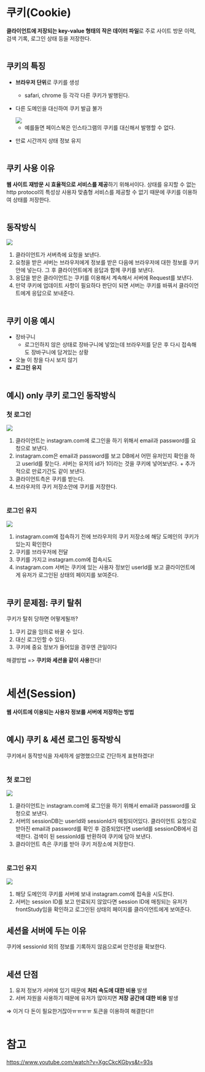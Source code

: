 # 쿠키(Cookie)

**클라이언트에 저장되는 key-value 형태의 작은 데이터 파일**로 주로 사이트 방문 이력, 검색 기록, 로그인 상태 등을 저장한다.<br/><br/>

## 쿠키의 특징

- **브라우저 단위**로 쿠키를 생성
  - safari, chrome 등 각각 다른 쿠키가 발행된다.
- 다른 도메인을 대신하여 쿠키 발급 불가

    <img src="../../images/CS/Cookie&Session/cookie.png">

  - 예를들면 페이스북은 인스타그램의 쿠키를 대신해서 발행할 수 없다.

- 만료 시간까지 상태 정보 유지<br/><br/>

## 쿠키 사용 이유

**웹 사이트 재방문 시 효율적으로 서비스를 제공**하기 위해서이다. 상태를 유지할 수 없는 http protocol의 특성상 사용자 맞춤형 서비스를 제공할 수 없기 때문에 쿠키를 이용하여 상태를 저장한다.<br/><br/>

## 동작방식

<img src="../../images/CS/Cookie&Session/cookie2.png">

1. 클라이언트가 서버측에 요청을 보낸다.
2. 요청을 받은 서버는 브라우저에게 정보를 받은 다음에 브라우저에 대한 정보를 쿠키안에 넣는다. 그 후 클라이언트에게 응답과 함께 쿠키를 보낸다.
3. 응답을 받은 클라이언트는 쿠키를 이용해서 계속해서 서버에 Request를 보낸다.
4. 만약 쿠키에 업데이트 사항이 필요하다 판단이 되면 서버는 쿠키를 바꿔서 클라이언트에게 응답으로 보내준다.<br/><br/>

## 쿠키 이용 예시

- 장바구니
  - 로그인하지 않은 상태로 장바구니에 넣었는데 브라우저를 닫은 후 다시 접속해도 장바구니에 담겨있는 상황
- 오늘 이 창을 다시 보지 않기
- **로그인 유지**<br/><br/>

## 예시) only 쿠키 로그인 동작방식

### 첫 로그인

<img src="../../images/CS/Cookie&Session/cookie-login.png">

1. 클라이언트는 instagram.com에 로그인을 하기 위해서 email과 password를 요청으로 보낸다.
2. instagram.com은 email과 password를 보고 DB에서 어떤 유저인지 확인을 하고 userId를 찾는다. 서버는 유저의 id가 1이라는 것을 쿠키에 넣어보낸다. + 추가적으로 만료기간도 같이 보낸다.
3. 클라이언트측은 쿠키를 받는다.
4. 브라우저의 쿠키 저장소안에 쿠키를 저장한다.<br/><br/>

### 로그인 유지

<img src="../../images/CS/Cookie&Session/cookie-login2.png">

1. instagram.com에 접속하기 전에 브라우저의 쿠키 저장소에 해당 도메인의 쿠키가 있는지 확인한다
2. 쿠키를 브라우저에 전달
3. 쿠키를 가지고 instagram.com에 접속시도
4. instagram.com 서버는 쿠키에 있는 사용자 정보인 userId를 보고 클라이언트에게 유저가 로그인된 상태의 페이지를 보여준다.<br/><br/>

## 쿠키 문제점: 쿠키 탈취

쿠키가 탈취 당하면 어떻게될까?

1. 쿠키 값을 임의로 바꿀 수 있다.
2. 대신 로그인할 수 있다.
3. 쿠키에 중요 정보가 들어있을 경우엔 큰일이다

해결방법 => **쿠키와 세션을 같이 사용**한다!<br/><br/>

# 세션(Session)

**웹 사이트에 이용되는 사용자 정보를 서버에 저장하는 방법**<br/><br/>

## 예시) 쿠키 & 세션 로그인 동작방식

쿠키에서 동작방식을 자세하게 설명했으므로 간단하게 표현하겠다!<br/><br/>

### 첫 로그인

<img src="../../images/CS/Cookie&Session/session1.png">

1. 클라이언트는 instagram.com에 로그인을 하기 위해서 email과 password를 요청으로 보낸다.
2. 서버의 sessionDB는 userId와 sessionId가 매칭되어있다. 클라이언트 요청으로 받아진 email과 password를 확인 후 검증되었다면 userId를 sessionDB에서 검색한다. 검색이 된 sessionId를 반환하여 쿠키에 담아 보낸다.
3. 클라이언트 측은 쿠키를 받아 쿠키 저장소에 저장한다.<br/><br/>

### 로그인 유지

<img src="../../images/CS/Cookie&Session/session2.png">

1. 해당 도메인의 쿠키를 서버에 보내 instagram.com에 접속을 시도한다.
2. 서버는 session ID를 보고 만료되지 않았다면 session ID에 매칭되는 유저가 frontStudy임을 확인하고 로그인된 상태의 페이지를 클라이언트에게 보여준다.

## 세션을 서버에 두는 이유

쿠키에 sessionId 외의 정보를 기록하지 않음으로써 안전성을 확보한다.<br/><br/>

## 세션 단점

1. 유저 정보가 서버에 있기 때문에 **처리 속도에 대한 비용** 발생
2. 서버 자원을 사용하기 때문에 유저가 많아지면 **저장 공간에 대한 비용** 발생

⇒ 이거 다 돈이 필요한거잖아ㅠㅠㅠㅠ 토큰을 이용하여 해결한다!! <br/><br/>

# 참고

https://www.youtube.com/watch?v=XgcCkcKGbys&t=93s
